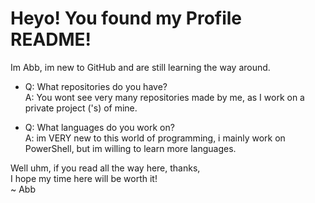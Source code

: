 # Heyo! You found my Profile README!
Im Abb, im new to GitHub and are still learning the way around.

*  Q: What repositories do you have?\
A: You wont see very many repositories made by me, as I work on a private project ('s) of mine.

* Q: What languages do you work on?\
A: im VERY new to this world of programming, i mainly work on PowerShell, but im willing to learn more languages.

Well uhm, if you read all the way here, thanks,\
I hope my time here will be worth it!\
~ Abb
